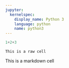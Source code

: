 ```yaml
---
jupyter:
  kernelspec:
    display_name: Python 3
    language: python
    name: python3
---
```


```python
1+2+3
```

```
This is a raw cell
```

This is a markdown cell
